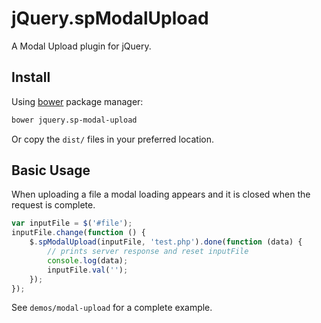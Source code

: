 # jQuery.spModalUpload

A Modal Upload plugin for jQuery.

## Install

Using [bower](http://bower.io/) package manager:
```bash
bower jquery.sp-modal-upload
```

Or copy the `dist/` files in your preferred location.

## Basic Usage

When uploading a file a modal loading appears and it is closed when the request is complete.

```JavaScript
var inputFile = $('#file');
inputFile.change(function () {
    $.spModalUpload(inputFile, 'test.php').done(function (data) {
        // prints server response and reset inputFile
        console.log(data);
        inputFile.val('');
    });
});
```

See `demos/modal-upload` for a complete example.
